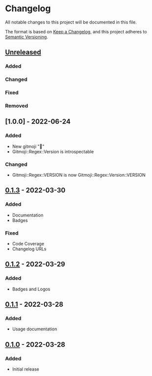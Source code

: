 # Changelog
All notable changes to this project will be documented in this file.

The format is based on [Keep a Changelog](https://keepachangelog.com/en/1.0.0/),
and this project adheres to [Semantic Versioning](https://semver.org/spec/v2.0.0.html).

## [Unreleased]
### Added

### Changed

### Fixed

### Removed

## [1.0.0] - 2022-06-24
### Added
- New gitmoji "💸"
- Gitmoji::Regex::Version is introspectable

### Changed
- Gitmoji::Regex::VERSION is now Gitmoji::Regex::Version::VERSION

## [0.1.3] - 2022-03-30
### Added
- Documentation
- Badges

### Fixed
- Code Coverage
- Changelog URLs

## [0.1.2] - 2022-03-29
### Added
- Badges and Logos

## [0.1.1] - 2022-03-28
### Added
- Usage documentation

## [0.1.0] - 2022-03-28
### Added
- Initial release

[Unreleased]: https://github.com/pboling/gitmoji-regex/compare/.v0.1.3...HEAD
[0.1.3]: https://github.com/pboling/gitmoji-regex/compare/v0.1.2...v0.1.3
[0.1.2]: https://github.com/pboling/gitmoji-regex/compare/v0.1.1...v0.1.2
[0.1.1]: https://github.com/pboling/gitmoji-regex/compare/v0.1.0...v0.1.1
[0.1.0]: https://github.com/pboling/gitmoji-regex/compare/e71c6c3dad5bfd59ae2509531eaea3a16e21cb63...v0.1.0
